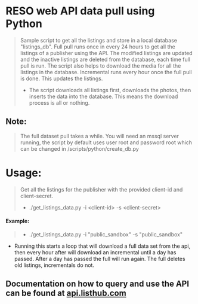 # RESO web API data pull using Python
> Sample script to get all the listings and store in a local database "listings_db".
Full pull runs once in every 24 hours to get all the listings of a publisher using the API. The modified listings are updated and the inactive listings are deleted from the database, each time full pull is run. The script also helps to download the media for all the listings in the database.
Incremental runs every hour once the full pull is done. This updates the listings.
>- The script downloads all listings first, downloads the photos, then inserts the data into the database. This means the download process is all or nothing.
## Note:
> The full dataset pull takes a while.
> You will need an mssql server running, the script by default uses user root and password root which can be changed in /scripts/python/create_db.py

# Usage: 
>Get all the listings for the publisher with the provided client-id and client-secret.
>- ./get_listings_data.py -i &lt;client-id&gt; -s &lt;client-secret&gt;

#### Example:
>- ./get_listings_data.py -i "public_sandbox" -s "public_sandbox"
- Running this starts a loop that will download a full data set from the api, then every hour after will download an incremental until a day has passed. After a day has passed the full will run again. The full deletes old listings, incrementals do not.

## Documentation on how to query and use the API can be found at <a href="https://api.listhub.com">api.listhub.com</a>
